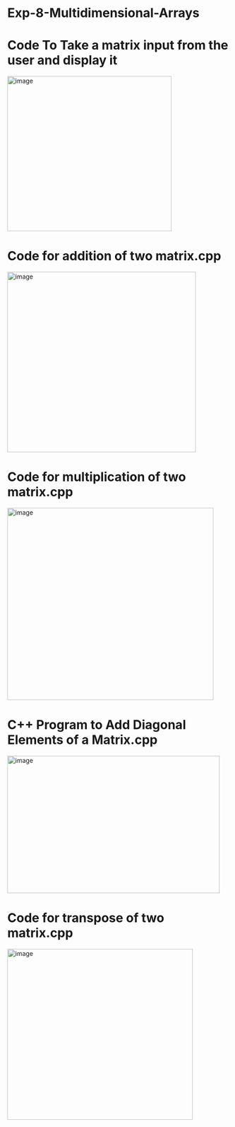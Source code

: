# Exp-8-Multidimensional-Arrays



# Code To Take a matrix input from the user and display it

<img width="372" height="351" alt="image" src="https://github.com/user-attachments/assets/11e49f61-ed29-4a89-bb22-daa4fe46c942" />

# Code for addition of two matrix.cpp

<img width="427" height="408" alt="image" src="https://github.com/user-attachments/assets/dcab2cb9-da24-42d6-830d-0e1e74f7df5b" />

# Code for multiplication of two matrix.cpp

<img width="467" height="435" alt="image" src="https://github.com/user-attachments/assets/d0cdbbad-374b-4eb2-ad47-e03afd3b3513" />

# C++ Program to Add Diagonal Elements of a Matrix.cpp

<img width="481" height="311" alt="image" src="https://github.com/user-attachments/assets/22137091-88f8-419b-8b85-43d9914cdac8" />

# Code for transpose of two matrix.cpp

<img width="420" height="387" alt="image" src="https://github.com/user-attachments/assets/52046eba-f9b0-4a20-bb1c-0432f1790f8f" />



